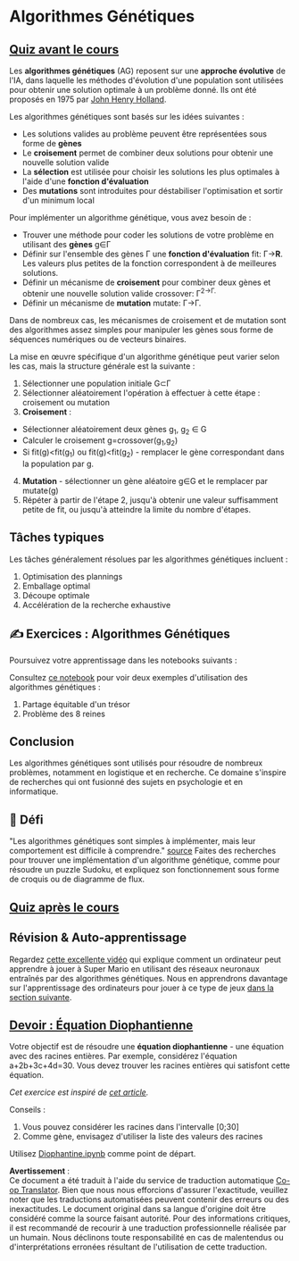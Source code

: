 <!--
CO_OP_TRANSLATOR_METADATA:
{
  "original_hash": "893aa368cb485da704b466a0f3775587",
  "translation_date": "2025-08-24T20:53:29+00:00",
  "source_file": "lessons/6-Other/21-GeneticAlgorithms/README.md",
  "language_code": "fr"
}
-->
# Algorithmes Génétiques

## [Quiz avant le cours](https://ff-quizzes.netlify.app/en/ai/quiz/41)

Les **algorithmes génétiques** (AG) reposent sur une **approche évolutive** de l'IA, dans laquelle les méthodes d'évolution d'une population sont utilisées pour obtenir une solution optimale à un problème donné. Ils ont été proposés en 1975 par [John Henry Holland](https://wikipedia.org/wiki/John_Henry_Holland).

Les algorithmes génétiques sont basés sur les idées suivantes :

* Les solutions valides au problème peuvent être représentées sous forme de **gènes**
* Le **croisement** permet de combiner deux solutions pour obtenir une nouvelle solution valide
* La **sélection** est utilisée pour choisir les solutions les plus optimales à l'aide d'une **fonction d'évaluation**
* Des **mutations** sont introduites pour déstabiliser l'optimisation et sortir d'un minimum local

Pour implémenter un algorithme génétique, vous avez besoin de :

 * Trouver une méthode pour coder les solutions de votre problème en utilisant des **gènes** g∈Γ
 * Définir sur l'ensemble des gènes Γ une **fonction d'évaluation** fit: Γ→**R**. Les valeurs plus petites de la fonction correspondent à de meilleures solutions.
 * Définir un mécanisme de **croisement** pour combiner deux gènes et obtenir une nouvelle solution valide crossover: Γ<sup>2</sub>→Γ.
 * Définir un mécanisme de **mutation** mutate: Γ→Γ.

Dans de nombreux cas, les mécanismes de croisement et de mutation sont des algorithmes assez simples pour manipuler les gènes sous forme de séquences numériques ou de vecteurs binaires.

La mise en œuvre spécifique d'un algorithme génétique peut varier selon les cas, mais la structure générale est la suivante :

1. Sélectionner une population initiale G⊂Γ
2. Sélectionner aléatoirement l'opération à effectuer à cette étape : croisement ou mutation
3. **Croisement** :
  * Sélectionner aléatoirement deux gènes g<sub>1</sub>, g<sub>2</sub> ∈ G
  * Calculer le croisement g=crossover(g<sub>1</sub>,g<sub>2</sub>)
  * Si fit(g)<fit(g<sub>1</sub>) ou fit(g)<fit(g<sub>2</sub>) - remplacer le gène correspondant dans la population par g.
4. **Mutation** - sélectionner un gène aléatoire g∈G et le remplacer par mutate(g)
5. Répéter à partir de l'étape 2, jusqu'à obtenir une valeur suffisamment petite de fit, ou jusqu'à atteindre la limite du nombre d'étapes.

## Tâches typiques

Les tâches généralement résolues par les algorithmes génétiques incluent :

1. Optimisation des plannings
1. Emballage optimal
1. Découpe optimale
1. Accélération de la recherche exhaustive

## ✍️ Exercices : Algorithmes Génétiques

Poursuivez votre apprentissage dans les notebooks suivants :

Consultez [ce notebook](../../../../../lessons/6-Other/21-GeneticAlgorithms/Genetic.ipynb) pour voir deux exemples d'utilisation des algorithmes génétiques :

1. Partage équitable d'un trésor
1. Problème des 8 reines

## Conclusion

Les algorithmes génétiques sont utilisés pour résoudre de nombreux problèmes, notamment en logistique et en recherche. Ce domaine s'inspire de recherches qui ont fusionné des sujets en psychologie et en informatique.

## 🚀 Défi

"Les algorithmes génétiques sont simples à implémenter, mais leur comportement est difficile à comprendre." [source](https://wikipedia.org/wiki/Genetic_algorithm) Faites des recherches pour trouver une implémentation d'un algorithme génétique, comme pour résoudre un puzzle Sudoku, et expliquez son fonctionnement sous forme de croquis ou de diagramme de flux.

## [Quiz après le cours](https://ff-quizzes.netlify.app/en/ai/quiz/42)

## Révision & Auto-apprentissage

Regardez [cette excellente vidéo](https://www.youtube.com/watch?v=qv6UVOQ0F44) qui explique comment un ordinateur peut apprendre à jouer à Super Mario en utilisant des réseaux neuronaux entraînés par des algorithmes génétiques. Nous en apprendrons davantage sur l'apprentissage des ordinateurs pour jouer à ce type de jeux [dans la section suivante](../22-DeepRL/README.md).

## [Devoir : Équation Diophantienne](../../../../../lessons/6-Other/21-GeneticAlgorithms/Diophantine.ipynb)

Votre objectif est de résoudre une **équation diophantienne** - une équation avec des racines entières. Par exemple, considérez l'équation a+2b+3c+4d=30. Vous devez trouver les racines entières qui satisfont cette équation.

*Cet exercice est inspiré de [cet article](https://habr.com/post/128704/).*

Conseils :

1. Vous pouvez considérer les racines dans l'intervalle [0;30]
1. Comme gène, envisagez d'utiliser la liste des valeurs des racines

Utilisez [Diophantine.ipynb](../../../../../lessons/6-Other/21-GeneticAlgorithms/Diophantine.ipynb) comme point de départ.

**Avertissement** :  
Ce document a été traduit à l'aide du service de traduction automatique [Co-op Translator](https://github.com/Azure/co-op-translator). Bien que nous nous efforcions d'assurer l'exactitude, veuillez noter que les traductions automatisées peuvent contenir des erreurs ou des inexactitudes. Le document original dans sa langue d'origine doit être considéré comme la source faisant autorité. Pour des informations critiques, il est recommandé de recourir à une traduction professionnelle réalisée par un humain. Nous déclinons toute responsabilité en cas de malentendus ou d'interprétations erronées résultant de l'utilisation de cette traduction.